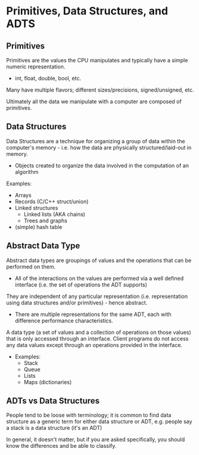 # Primitives, Data Structures, and ADTS

## Primitives
Primitives are the values the CPU manipulates and typically have a simple numeric representation.
*   int, float, double, bool, etc. 

Many have multiple flavors; different sizes/precisions, signed/unsigned, etc.

Ultimately all the data we manipulate with a computer are composed of primitives.

## Data Structures
Data Structures are a technique for organizing a group of data within the computer's memory - i.e. how the data are physically structured/laid-out in memory.
*   Objects created to organize the data involved in the computation of an algorithm

Examples:
*   Arrays
*   Records (C/C++ struct/union)
*   Linked structures
    *   Linked lists (AKA chains)
    *   Trees and graphs
*   (simple) hash table

## Abstract Data Type
Abstract data types are groupings of values and the operations that can be performed on them. 
*   All of the interactions on the values are performed via a  well defined interface (i.e. the set of operations the ADT supports)

They are independent of any particular representation (i.e. representation using data structures and/or primitives) - hence abstract. 
*   There are multiple representations for the same ADT, each with difference performance characteristics.

A data type (a set of values and a collection of operations on those values) that is only accessed through an interface. Client programs do not access any data values except through an operations provided in the interface.
*   Examples:
    *   Stack
    *   Queue
    *   Lists
    *   Maps (dictionaries)

## ADTs vs Data Structures
People tend to be loose with terminology; it is common to find data structure as a generic term for either data structure or ADT, e.g. people say a stack is a data structure (it's an ADT)

In general, it doesn't matter, but if you are asked specifically, you should know the differences and be able to classify.
